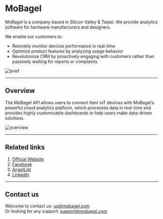 # MoBagel

MoBagel is a company based in Silicon Valley & Taipei. We provide analytics software for hardware manufacturers and designers. 

We enable our customers to:

+ Remotely monitor devices performance in real-time
+ Optimize product features by analyzing usage behavior
+ Revolutionize CRM by proactively engaging with customers rather than passively waiting for reports or complaints

![brief](../img/docs/brief.png)

---

## Overview

The MoBagel API allows users to connect their IoT devices with MoBagel’s powerful cloud analytics platform, which processes data in real-time and provides highly customizable dashboards to help users make data-driven solutions.

![overview](../img/docs/overview.png)

---

## Related links
1. [Official Website](http://www.mobagel.com)
3. [Facebook](https://www.facebook.com/mobagel)
4. [AngelList](https://angel.co/mobagel)
5. [LinkedIn](https://www.linkedin.com/company/mobagel)

---

## Contact us
Welcome to contact us: [us@mobagel.com](mailto:us@mobagel.com)  
Or looking for any support: [support@mobagel.com](mailto:support@mobagel.com)